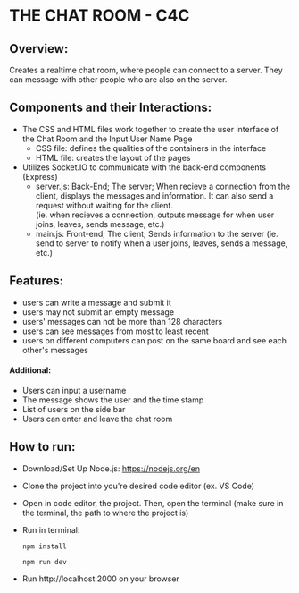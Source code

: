 # THE CHAT ROOM - C4C 

## Overview: 
Creates a realtime chat room, where people can connect to a server. They can message with other people who are also on the server.  

## Components and their Interactions: 
* The CSS and HTML files work together to create the user interface of the Chat Room and the Input User Name Page 
    * CSS file: defines the qualities of the containers in the interface 
    * HTML file: creates the layout of the pages 
* Utilizes Socket.IO to communicate with the back-end components (Express) 
    * server.js: Back-End; The server; When recieve a connection from the client, displays the messages and information. It can also send a request without waiting for the client.  
    (ie. when recieves a connection, outputs message for when user joins, leaves, sends message, etc.)
    * main.js: Front-end; The client; Sends information to the server (ie. send to server to notify when a user joins, leaves, sends a message, etc.)  

## Features: 
* users can write a message and submit it
* users may not submit an empty message 
* users' messages can not be more than 128 characters
* users can see messages from most to least recent
* users on different computers can post on the same board and see each other's messages 

#### Additional: 
* Users can input a username  
* The message shows the user and the time stamp 
* List of users on the side bar 
* Users can enter and leave the chat room 



## How to run: 
* Download/Set Up Node.js: https://nodejs.org/en 

* Clone the project into you're desired code editor (ex. VS Code) 

* Open in code editor, the project. Then, open the terminal (make sure in the terminal, the path to where the project is) 

* Run in terminal: 

    `npm install` 

    `npm run dev`

* Run http://localhost:2000 on your browser


